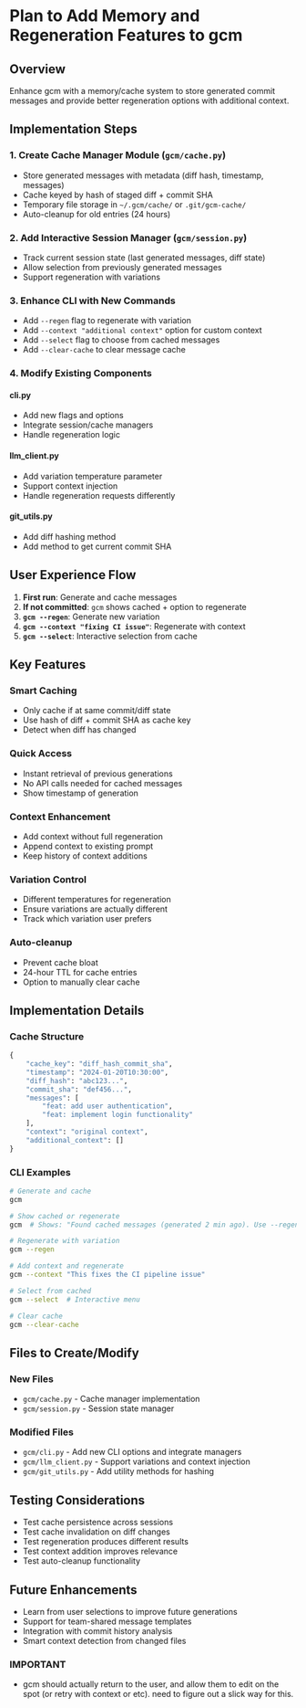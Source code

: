 # Plan to Add Memory and Regeneration Features to gcm

## Overview
Enhance gcm with a memory/cache system to store generated commit messages and provide better regeneration options with additional context.

## Implementation Steps

### 1. Create Cache Manager Module (`gcm/cache.py`)
- Store generated messages with metadata (diff hash, timestamp, messages)
- Cache keyed by hash of staged diff + commit SHA
- Temporary file storage in `~/.gcm/cache/` or `.git/gcm-cache/`
- Auto-cleanup for old entries (24 hours)

### 2. Add Interactive Session Manager (`gcm/session.py`)
- Track current session state (last generated messages, diff state)
- Allow selection from previously generated messages
- Support regeneration with variations

### 3. Enhance CLI with New Commands
- Add `--regen` flag to regenerate with variation
- Add `--context "additional context"` option for custom context
- Add `--select` flag to choose from cached messages
- Add `--clear-cache` to clear message cache

### 4. Modify Existing Components

#### cli.py
- Add new flags and options
- Integrate session/cache managers
- Handle regeneration logic

#### llm_client.py
- Add variation temperature parameter
- Support context injection
- Handle regeneration requests differently

#### git_utils.py
- Add diff hashing method
- Add method to get current commit SHA

## User Experience Flow

1. **First run**: Generate and cache messages
2. **If not committed**: `gcm` shows cached + option to regenerate
3. **`gcm --regen`**: Generate new variation
4. **`gcm --context "fixing CI issue"`**: Regenerate with context
5. **`gcm --select`**: Interactive selection from cache

## Key Features

### Smart Caching
- Only cache if at same commit/diff state
- Use hash of diff + commit SHA as cache key
- Detect when diff has changed

### Quick Access
- Instant retrieval of previous generations
- No API calls needed for cached messages
- Show timestamp of generation

### Context Enhancement
- Add context without full regeneration
- Append context to existing prompt
- Keep history of context additions

### Variation Control
- Different temperatures for regeneration
- Ensure variations are actually different
- Track which variation user prefers

### Auto-cleanup
- Prevent cache bloat
- 24-hour TTL for cache entries
- Option to manually clear cache

## Implementation Details

### Cache Structure
```python
{
    "cache_key": "diff_hash_commit_sha",
    "timestamp": "2024-01-20T10:30:00",
    "diff_hash": "abc123...",
    "commit_sha": "def456...",
    "messages": [
        "feat: add user authentication",
        "feat: implement login functionality"
    ],
    "context": "original context",
    "additional_context": []
}
```

### CLI Examples
```bash
# Generate and cache
gcm

# Show cached or regenerate
gcm  # Shows: "Found cached messages (generated 2 min ago). Use --regen for new suggestions."

# Regenerate with variation
gcm --regen

# Add context and regenerate
gcm --context "This fixes the CI pipeline issue"

# Select from cached
gcm --select  # Interactive menu

# Clear cache
gcm --clear-cache
```

## Files to Create/Modify

### New Files
- `gcm/cache.py` - Cache manager implementation
- `gcm/session.py` - Session state manager

### Modified Files
- `gcm/cli.py` - Add new CLI options and integrate managers
- `gcm/llm_client.py` - Support variations and context injection
- `gcm/git_utils.py` - Add utility methods for hashing

## Testing Considerations

- Test cache persistence across sessions
- Test cache invalidation on diff changes
- Test regeneration produces different results
- Test context addition improves relevance
- Test auto-cleanup functionality

## Future Enhancements

- Learn from user selections to improve future generations
- Support for team-shared message templates
- Integration with commit history analysis
- Smart context detection from changed files


### IMPORTANT
- gcm should actually return to the user, and allow them to edit on the spot (or retry with context or etc). need to figure out a slick way for this. 

